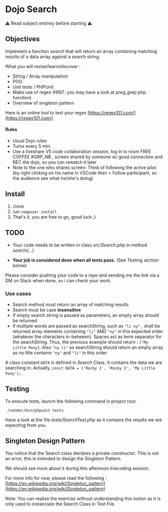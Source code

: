 # Dojo Search

⚠️ Read subject entirely before starting ⚠️

## Objectives

Implement a function _search_ that will return an array containing matching results of a data array against a search string.

What you will revise/learn/discover :
- String / Array manipulation
- POO
- Unit tests / PHPUnit
- Make use of regex (HINT: you may have a look at preg_grep php function)
- Overview of singleton pattern

Here is an online tool to test your regex [https://regex101.com/](https://regex101.com/)

#### Rules
- Usual Dojo rules
- Turns every 5 min.
- Use a liveshare VS code collaboration session, log in to room FREE COFFEE #GRP_NB , screen shared by someone w/ good connection and REC the dojo, so you can rewatch it later
- Note to the one who shares screen: Think of following the active pilot (by right clicking on his name in VSCode then > Follow participant, so the audience see what he/she's doing)

## Install

1. clone
2. run `composer install`
3. That's it, you are free to go, good luck ;)

## TODO

- Your code needs to be written in class _src/Search.php_ in method _search(...)_ 

- **Your job is considered done when all tests pass.** (See Testing section below)

Please consider pushing your code to a repo and sending me the link via a DM on Slack when done, so i can check your work.

### Use cases
- Search method must return an array of matching results
- Search must be case **insensitive**
- If empty search string is passed as parameters, an empty array should be returned
- if multiple words are passed as searchString, such as `"li ny"` , shall be returned array elements containing `"li"` AND `"ny"` in this expected order (whatever the characters in-between). Spaces act as term separator for the searchString. Thus, the previous example should return : `["My Little Pony]`. Also `"ny li"` as searchString should return an empty array as no title contains `"ny"` and `"li"` in this order.

A class constant `DATA` is defined in _Search_ Class. It contains the data we are searching in.
Actually, `const DATA = ['Rocky 1', 'Rocky 2', 'My Little Pony'];`.

## Testing

To execute tests, launch the following command in project root: 

`./vendor/bin/phpunit tests`

Have a look at the file _tests/SearchTest.php_ as it contains the results we are expecting from you.

## Singleton Design Pattern

You notice that the Search class declares a private constructor.
This is not an error, this is intended to design the Singleton Pattern.

We should see more about it during this afternoon livecoding session.

For more info for now, please read the following : [https://en.wikipedia.org/wiki/Singleton_pattern](https://en.wikipedia.org/wiki/Singleton_pattern)

Note: You can realise the exercise without understanding this notion as it is only used to instanciate the Search Class in Test File.